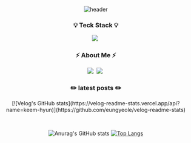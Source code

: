 <div align="center">

![header](https://capsule-render.vercel.app/api?type=waving&color=FB542B&height=300&section=header&text=Welcome!&fontColor=F7ECCE&fontSize=90)

<h3 align="center">💡 Teck Stack 💡</h3>
<p align="center">
    <img src="https://img.shields.io/badge/Swift-F05138?style=flat&logo=Swift&logoColor=white"/></a>&nbsp
</p>

<h3 align="center"> ⚡️ About Me ⚡️ </h3>
<p align="center">
     <a href="https://velog.io/@keem-hyun"><img src="https://img.shields.io/badge/Velog-11B48A?style=flat&logo=Vimeo&logoColor=white&link=https://velog.io/@keem-hyun"/></a>&nbsp
     <a href="https://www.instagram.com/keem_hyun/"><img src="https://img.shields.io/badge/Instagram-E4405F?style=flat&logo=Instagram&logoColor=white&link=https://www.instagram.com/keem_hyun/"/></a>&nbsp

</p>

<h3 align="center"> ✏️ latest posts ✏️ </h3>
<p align="center">
    [![Velog's GitHub stats](https://velog-readme-stats.vercel.app/api?name=keem-hyun)](https://github.com/eungyeole/velog-readme-stats)
</p>

<br>

![Anurag's GitHub stats](https://github-readme-stats.vercel.app/api?username=keem-hyun&show_icons=true&theme=codeSTACKr)
[![Top Langs](https://github-readme-stats.vercel.app/api/top-langs/?username=keem-hyun&layout=compact&theme=codeSTACKr)](https://github.com/anuraghazra/github-readme-stats)

</div>
